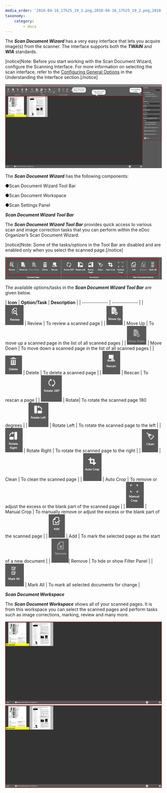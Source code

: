 ```yaml
---
media_order: '2018-04-16_17h25_19_1.png,2018-04-16_17h25_19_2.png,2018-04-16_17h25_19_001.png,2018-04-16_17h25_19_002.png,2018-04-16_17h25_19_003.png,2018-04-16_17h25_19_004.png,2018-04-16_17h25_19_005.png,2018-04-16_17h25_19_006.png,2018-04-16_17h25_19_007.png,2018-04-16_17h25_19_008.png,2018-04-16_17h25_19_009.png,2018-04-16_17h25_19_010.png,2018-04-16_17h25_19_011.png,2018-04-16_17h25_19_012.png,2018-04-16_17h25_19_013.png,2018-04-16_17h25_19_014.png'
taxonomy:
    category:
        - docs
---
```


The _**Scan Document Wizard**_ has a very easy interface that lets you acquire image(s) from the scanner. The interface supports both the _**TWAIN**_ and _**WIA**_ standards.

[notice]Note: Before you start working with the Scan Document Wizard, configure the Scanning Interface. For more information on selecting the scan interface, refer to the [Configuring General Options](https://help.edocorganizer.com/understanding-the-interface/configuring-general-options) in the Understanding the Interface section.[/notice]

![](2018-04-16_17h25_19_1.png)

The _**Scan Document Wizard**_ has the following components:

●Scan Document Wizard Tool Bar

●Scan Document Workspace

●Scan Settings Panel

_**Scan Document Wizard Tool Bar**_

The _**Scan Document Wizard Tool Bar**_ provides quick access to various scan and image correction tasks that you can perform within the eDoc Organizer’s Scan Document Wizard.
 
[notice]Note: Some of the tasks/options in the Tool Bar are disabled and are enabled only when you select the scanned page.[/notice]

![](2018-04-16_17h25_19_2.png)

The available options/tasks in the _**Scan Document Wizard Tool Bar**_ are given below.

| **Icon**  | **Option/Task** | **Description** |
| ------------- | ------------- |
| ![](2018-04-16_17h25_19_001.png) | Review | To review a scanned page |
| ![](2018-04-16_17h25_19_002.png) | Move Up | To move up a scanned page in the list of all scanned pages |
| ![](2018-04-16_17h25_19_003.png) | Move Down | To move down a scanned page in the list of all scanned pages |
| ![](2018-04-16_17h25_19_004.png) | Delete | To delete a scanned page |
| ![](2018-04-16_17h25_19_005.png) | Rescan  | To rescan a page |
| ![](2018-04-16_17h25_19_006.png) | Rotate| To rotate the scanned page 180 degrees |
| ![](2018-04-16_17h25_19_007.png) | Rotate Left | To rotate the scanned page to the left |
| ![](2018-04-16_17h25_19_008.png) | Rotate Right | To rotate the scanned page to the right |
| ![](2018-04-16_17h25_19_009.png) | Clean | To clean the scanned page |
| ![](2018-04-16_17h25_19_010.png) | Auto Crop  | To remove or adjust the excess or the blank part of the scanned page |
| ![](2018-04-16_17h25_19_011.png) | Manual Crop | To manually remove or adjust the excess or the blank part of the scanned page |
| ![](2018-04-16_17h25_19_012.png) | Add | To mark the selected page as the start of a new document |
| ![](2018-04-16_17h25_19_013.png)| Remove | To hde or show Filter Panel |
| ![](2018-04-16_17h25_19_014.png) | Mark All | To mark all selected documents for change |

_**Scan Document Workspace**_

The _**Scan Document Workspace**_ shows all of your scanned pages. It is from this workspace you can select the scanned pages and perform tasks such as image corrections, marking, review and many more.

![](2018-04-16_17h25_19_015.png)![](2018-04-16_17h25_19_015.png)